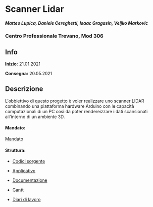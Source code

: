 # Scanner Lidar
##### Matteo Lupica, Daniele Cereghetti, Isaac Gragasin, Veljko Markovic
### Centro Professionale Trevano, Mod 306
## Info
**Inizio:** 21.01.2021

**Consegna:** 20.05.2021

## Descrizione
L'obbiettivo di questo progetto è voler realizzare uno scanner LIDAR combinando una piattaforma hardware Arduino con le 
capacità computazionali di un PC così da poter rendereizzare i dati scansionati all'interno di un ambiente 3D.

#### Mandato:
[Mandato](Documentazione/QdC_SecondoSemestre(GP)_ScannerLidar.pdf) 

#### Struttura:
- [Codici sorgente](Scanner_Lidar/)

- [Applicativo](Applicativi)

- [Documentazione](Documentazione/)

- [Gantt](Pianificazione/)

- [Diari di lavoro](Diario)
